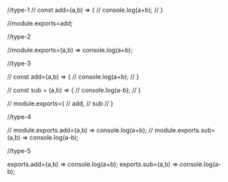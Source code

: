 //type-1
// const add=(a,b) => {
//     console.log(a+b);
// }



//module.exports=add;

//type-2

//module.exports=(a,b) => console.log(a+b);


//type-3


// const add=(a,b) => {
//     console.log(a+b);
// }

// const sub = (a,b) => {
//     console.log(a-b);
// }

// module.exports={
//     add,
//     sub
// }


//type-4

// module.exports.add=(a,b) => console.log(a+b);
// module.exports.sub=(a,b) => console.log(a-b);

//type-5

exports.add=(a,b) => console.log(a+b);
exports.sub=(a,b) => console.log(a-b);